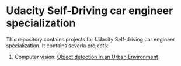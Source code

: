 # Udacity Self-Driving car engineer specialization

This repository contains projects for Udacity Self-driving car engineer specialization.
It contains severla projects:
1. Computer vision: [Object detection in an Urban Environment](Project_1).

